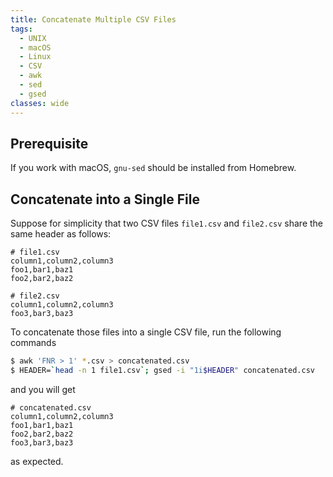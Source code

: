 ```yaml
---
title: Concatenate Multiple CSV Files
tags:
  - UNIX
  - macOS
  - Linux
  - CSV
  - awk
  - sed
  - gsed
classes: wide
---
```


## Prerequisite

If you work with macOS, ```gnu-sed``` should be installed from Homebrew.

## Concatenate into a Single File

Suppose for simplicity that two CSV files ```file1.csv``` and ```file2.csv``` share the same header as follows:

```
# file1.csv
column1,column2,column3
foo1,bar1,baz1
foo2,bar2,baz2
```

```
# file2.csv
column1,column2,column3
foo3,bar3,baz3
```

To concatenate those files into a single CSV file, run the following commands

```bash
$ awk 'FNR > 1' *.csv > concatenated.csv
$ HEADER=`head -n 1 file1.csv`; gsed -i "1i$HEADER" concatenated.csv
```

and you will get

```
# concatenated.csv
column1,column2,column3
foo1,bar1,baz1
foo2,bar2,baz2
foo3,bar3,baz3
```

as expected.

